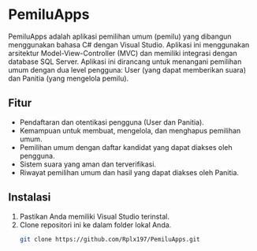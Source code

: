 # PemiluApps

PemiluApps adalah aplikasi pemilihan umum (pemilu) yang dibangun menggunakan bahasa C# dengan Visual Studio. Aplikasi ini menggunakan arsitektur Model-View-Controller (MVC) dan memiliki integrasi dengan database SQL Server. Aplikasi ini dirancang untuk menangani pemilihan umum dengan dua level pengguna: User (yang dapat memberikan suara) dan Panitia (yang mengelola pemilu).

## Fitur

- Pendaftaran dan otentikasi pengguna (User dan Panitia).
- Kemampuan untuk membuat, mengelola, dan menghapus pemilihan umum.
- Pemilihan umum dengan daftar kandidat yang dapat diakses oleh pengguna.
- Sistem suara yang aman dan terverifikasi.
- Riwayat pemilihan umum dan hasil yang dapat diakses oleh Panitia.

## Instalasi

1. Pastikan Anda memiliki Visual Studio terinstal.
2. Clone repositori ini ke dalam folder lokal Anda.
   ```bash
   git clone https://github.com/Rplx197/PemiluApps.git
